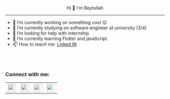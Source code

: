 <div align="center">
  Hi 👋 I'm Beytullah
</div>

<hr/>

<!--
**beytullahTopuz/beytullahTopuz** is a ✨ _special_ ✨ repository because its `README.md` (this file) appears on your GitHub profile.

Here are some ideas to get you started:
-->

- 🔭 I’m currently working on something cool 😉
- 🔭 I’m currently studying on software engineer at university (3/4) 
- 🤔 I’m looking for help with internship
- 🌱 I’m currently learning Flutter and javaScript
- 📫 How to reach me: <a href="https://www.linkedin.com/in/beytullah-topuz-523b7b182/">Linked IN</a>

<br>
<br>

### Connect with me:

<table style="width:100%">
  <tr>
    <th><a href="https://www.linkedin.com/in/beytullah-topuz-523b7b182/">
<img  width="25px" src="https://cdn2.iconfinder.com/data/icons/social-media-applications/64/social_media_applications_14-linkedin-128.png"/>
</a></th>
    <th><a href="https://www.instagram.com/beytullah.py/">
<img  width="25px" src="https://cdn4.iconfinder.com/data/icons/social-messaging-ui-color-shapes-2-free/128/social-instagram-new-square2-128.png"/>
</a></th> 
    <th><a href="http://beytullahtopuz.cf/">
<img  width="25px" src="https://cdn0.iconfinder.com/data/icons/simpline-mix/64/simpline_47-256.png"/>
</a></th>
<th><a href="https://twitter.com/tpzB12?s=08l">
    <img  width="25px" src="https://cdn2.iconfinder.com/data/icons/social-media-2285/512/1_Twitter3_colored_svg-256.png"/>
    </a></th>

  </tr>
  </table>







  

